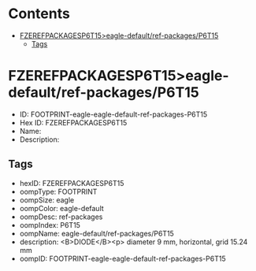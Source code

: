 



Contents
========

* [FZEREFPACKAGESP6T15>eagle-default/ref-packages/P6T15](#fzerefpackagesp6t15eagle-defaultref-packagesp6t15)
	* [Tags](#tags)

# FZEREFPACKAGESP6T15>eagle-default/ref-packages/P6T15

- ID: FOOTPRINT-eagle-eagle-default-ref-packages-P6T15
- Hex ID: FZEREFPACKAGESP6T15
- Name: 
- Description: 

## Tags

- hexID: FZEREFPACKAGESP6T15
- oompType: FOOTPRINT
- oompSize: eagle
- oompColor: eagle-default
- oompDesc: ref-packages
- oompIndex: P6T15
- oompName: eagle-default/ref-packages/P6T15
- description: &lt;B&gt;DIODE&lt;/B&gt;&lt;p&gt;&#xD;
diameter 9 mm, horizontal, grid 15.24 mm
- oompID: FOOTPRINT-eagle-eagle-default-ref-packages-P6T15
